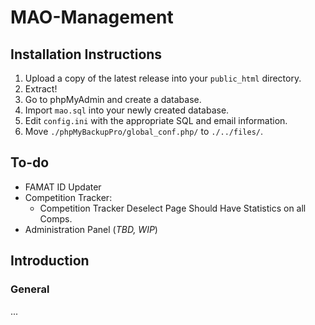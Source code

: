 # MAO-Management

## Installation Instructions
1. Upload a copy of the latest release into your `public_html` directory.
2. Extract!
3. Go to phpMyAdmin and create a database.
4. Import `mao.sql` into your newly created database.
5. Edit `config.ini` with the appropriate SQL and email information.
6. Move `./phpMyBackupPro/global_conf.php/` to `./../files/`.

## To-do
- FAMAT ID Updater
- Competition Tracker:
    - Competition Tracker Deselect Page Should Have Statistics on all Comps.
- Administration Panel (_TBD, WIP_)

## Introduction

### General
...